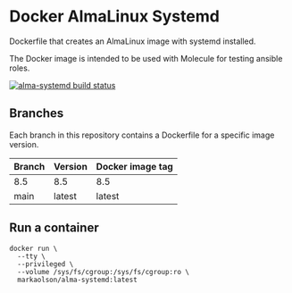# Docker AlmaLinux Systemd

Dockerfile that creates an AlmaLinux image with systemd installed.

The Docker image is intended to be used with Molecule for testing ansible roles.

[![alma-systemd build status](https://img.shields.io/docker/cloud/build/markaolson/alma-systemd)](https://hub.docker.com/repository/docker/markaolson/alma-systemd)

## Branches

Each branch in this repository contains a Dockerfile for a specific image version.

| Branch | Version | Docker image tag |
| ------ | ------- | ---------------- |
| 8.5    | 8.5     | 8.5              |
| main   | latest  | latest           |


## Run a container

```
docker run \
  --tty \
  --privileged \
  --volume /sys/fs/cgroup:/sys/fs/cgroup:ro \
  markaolson/alma-systemd:latest
```
